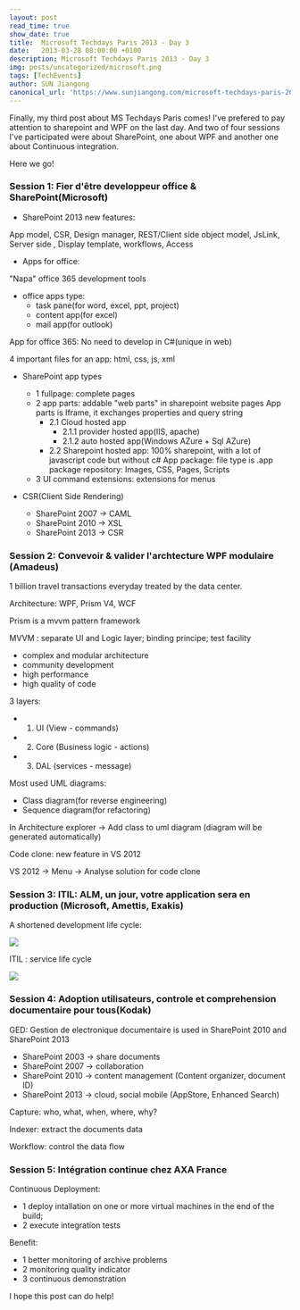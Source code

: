 ```yaml
---
layout: post
read_time: true
show_date: true
title:  Microsoft Techdays Paris 2013 - Day 3
date:   2013-03-28 08:00:00 +0100
description: Microsoft Techdays Paris 2013 - Day 3
img: posts/uncategorized/microsoft.png
tags: [TechEvents]
author: SUN Jiangong
canonical_url: 'https://www.sunjiangong.com/microsoft-techdays-paris-2013-day-3.html'
---
```


Finally, my third post about MS Techdays Paris comes! I've prefered to pay attention to sharepoint and WPF on the last day. And two of four sessions I've participated were about SharePoint, one about WPF and another one about Continuous integration.

Here we go!

<!--more-->

### Session 1: Fier d'être developpeur office & SharePoint(Microsoft)


- SharePoint 2013 new features:

App model, CSR, Design manager, REST/Client side object model, JsLink, Server side , Display template, workflows, Access

- Apps for office:

"Napa" office 365 development tools

- office apps type: 
    - task pane(for word, excel, ppt, project)
    - content app(for excel)
    - mail app(for outlook)

App for office 365: No need to develop in C#(unique in web)

4 important files for an app: html, css, js, xml

- SharePoint app types
    - 1 fullpage: complete pages
    - 2 app parts: addable "web parts" in sharepoint website pages
    App parts is Iframe, it exchanges properties and query string
        - 2.1 Cloud hosted app
            - 2.1.1 provider hosted app(IIS, apache)
            - 2.1.2 auto hosted app(Windows AZure + Sql AZure)
        - 2.2 Sharepoint hosted app: 100% sharepoint, with a lot of javascript code but without c#
            App package: file type is .app
            package repository: Images, CSS, Pages, Scripts
    - 3 UI command extensions: extensions for menus

- CSR(Client Side Rendering)
    - SharePoint 2007 -> CAML
    - SharePoint 2010 -> XSL
    - SharePoint 2013 -> CSR


### Session 2: Convevoir & valider l'archtecture WPF modulaire (Amadeus)

1 billion travel transactions everyday treated by the data center.

Architecture: WPF, Prism V4, WCF

Prism is a mvvm pattern framework

MVVM : separate UI and Logic layer; binding principe; test facility

- complex and modular architecture
- community development
- high performance
- high quality of code

3 layers:
- 1) UI (View - commands)
- 2) Core (Business logic - actions)
- 3) DAL (services - message)

Most used UML diagrams: 
- Class diagram(for reverse engineering) 
- Sequence diagram(for refactoring)

In Architecture explorer -> Add class to uml diagram (diagram will be generated automatically)

Code clone: new feature in VS 2012

VS 2012 -> Menu -> Analyse solution for code clone


### Session 3: ITIL: ALM, un jour, votre application sera en production (Microsoft, Amettis, Exakis)

A shortened development life cycle:

![](./../../../assets/img/posts/2013-03-28-techdays-day-3/1.png)

ITIL : service life cycle

![](./../../../assets/img/posts/2013-03-28-techdays-day-3/2.png)

### Session 4: Adoption utilisateurs, controle et comprehension documentaire pour tous(Kodak)

GED: Gestion de electronique documentaire is used in SharePoint 2010 and SharePoint 2013

- SharePoint 2003 -> share documents
- SharePoint 2007 -> collaboration
- SharePoint 2010 -> content management (Content organizer, document ID)
- SharePoint 2013 -> cloud, social mobile (AppStore, Enhanced Search)

Capture: who, what, when, where, why?

Indexer: extract the documents data

Workflow: control the data flow

### Session 5: Intégration continue chez AXA France

Continuous Deployment:
- 1 deploy intallation on one or more virtual machines in the end of the build; 
- 2 execute integration tests

Benefit: 
- 1 better monitoring of archive problems
- 2 monitoring quality indicator
- 3 continuous demonstration

I hope this post can do help!
